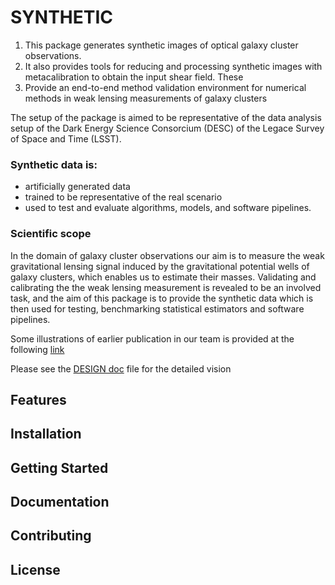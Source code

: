# SYNTHETIC

1) This package generates synthetic images of optical galaxy cluster observations.
2) It also provides tools for reducing and processing synthetic images with metacalibration to obtain the input shear field.
These 
3) Provide an end-to-end method validation environment for numerical methods in weak lensing measurements of galaxy clusters 

The setup of the package is aimed to be representative of the data analysis setup of the Dark Energy Science Consorcium (DESC) of the Legace Survey of Space and Time (LSST).

### Synthetic data is:
    
 * artificially generated data
 * trained to be representative of the real scenario
 * used to test and evaluate algorithms, models, and software pipelines.
 
### Scientific scope

In the domain of galaxy cluster observations our aim is to measure the weak gravitational lensing signal induced by
the gravitational potential wells of galaxy clusters, which enables us to estimate their masses. 
Validating and calibrating the the weak lensing measurement is revealed to be an involved task, and the aim of this package is to 
provide the synthetic data which is then used for testing, benchmarking statistical estimators and software pipelines.

Some illustrations of earlier publication in our team is provided at the following [link](https://vargatn.github.io/synthetic/)

Please see the [DESIGN doc](DESIGN.md) file for the detailed vision 

## Features

## Installation


## Getting Started

## Documentation

## Contributing


## License



